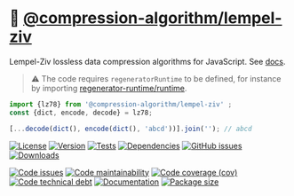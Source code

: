 :luggage: [@compression-algorithm/lempel-ziv](https://compression-algorithm.github.io/lempel-ziv)
==

Lempel-Ziv lossless data compression algorithms for JavaScript.
See [docs](https://compression-algorithm.github.io/lempel-ziv/index.html).

> :warning: The code requires `regeneratorRuntime` to be defined, for instance by importing
> [regenerator-runtime/runtime](https://www.npmjs.com/package/regenerator-runtime).

```js
import {lz78} from '@compression-algorithm/lempel-ziv' ;
const {dict, encode, decode} = lz78;

[...decode(dict(), encode(dict(), 'abcd'))].join(''); // abcd
```

[![License](https://img.shields.io/github/license/compression-algorithm/lempel-ziv.svg)](https://raw.githubusercontent.com/compression-algorithm/lempel-ziv/main/LICENSE)
[![Version](https://img.shields.io/npm/v/@compression-algorithm/lempel-ziv.svg)](https://www.npmjs.org/package/@compression-algorithm/lempel-ziv)
[![Tests](https://img.shields.io/github/workflow/status/compression-algorithm/lempel-ziv/ci?event=push&label=tests)](https://github.com/compression-algorithm/lempel-ziv/actions/workflows/ci.yml?query=branch:main)
[![Dependencies](https://img.shields.io/librariesio/github/compression-algorithm/lempel-ziv.svg)](https://github.com/compression-algorithm/lempel-ziv/network/dependencies)
[![GitHub issues](https://img.shields.io/github/issues/compression-algorithm/lempel-ziv.svg)](https://github.com/compression-algorithm/lempel-ziv/issues)
[![Downloads](https://img.shields.io/npm/dm/@compression-algorithm/lempel-ziv.svg)](https://www.npmjs.org/package/@compression-algorithm/lempel-ziv)

[![Code issues](https://img.shields.io/codeclimate/issues/compression-algorithm/lempel-ziv.svg)](https://codeclimate.com/github/compression-algorithm/lempel-ziv/issues)
[![Code maintainability](https://img.shields.io/codeclimate/maintainability/compression-algorithm/lempel-ziv.svg)](https://codeclimate.com/github/compression-algorithm/lempel-ziv/trends/churn)
[![Code coverage (cov)](https://img.shields.io/codecov/c/gh/compression-algorithm/lempel-ziv/main.svg)](https://codecov.io/gh/compression-algorithm/lempel-ziv)
[![Code technical debt](https://img.shields.io/codeclimate/tech-debt/compression-algorithm/lempel-ziv.svg)](https://codeclimate.com/github/compression-algorithm/lempel-ziv/trends/technical_debt)
[![Documentation](https://compression-algorithm.github.io/lempel-ziv/badge.svg)](https://compression-algorithm.github.io/lempel-ziv/source.html)
[![Package size](https://img.shields.io/bundlephobia/minzip/@compression-algorithm/lempel-ziv)](https://bundlephobia.com/result?p=@compression-algorithm/lempel-ziv)
